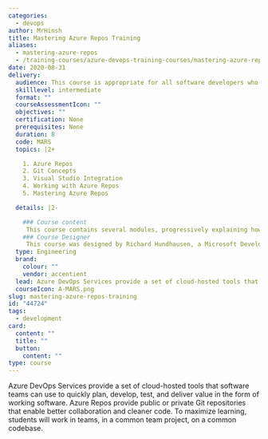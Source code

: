 ```yaml
---
categories:
  - devops
author: MrHinsh
title: Mastering Azure Repos Training
aliases:
  - mastering-azure-repos
  - /training-courses/azure-devops-training-courses/mastering-azure-repos-training/
date: 2020-08-31
delivery:
  audience: This course is appropriate for all software developers who are using or considering using Azure Repos for Git version control. Having some experience with version control is recommended. Experience with Git, Visual Studio, and C# are also helpful, but not required.
  skilllevel: intermediate
  format: ""
  courseAssessmentIcon: ""
  objectives: ""
  certification: None
  prerequisites: None
  duration: 8
  code: MARS
  topics: |2+

    1. Azure Repos
    2. Git Concepts
    3. Visual Studio Integration
    4. Working with Azure Repos
    5. Mastering Azure Repos

  details: |2-

    ### Course content
     This course contains several modules, progressively explaining how to configure and use Azure Repos in basic and advanced ways in order to manage changes to code in a software development effort. 1. INTRODUCTION TO AZURE REPOS - Azure DevOps overview - Azure Repos overview - Public vs. private repos - Creating, configuring, and securing repos - Hands-on 2. GIT CONCEPTS - DVCS concepts and Git overview - Using Git from the command line - Creating/cloning a repository - Git commit and history - Basic Git workflows - Git for Windows - Hands-on 3. VISUAL STUDIO INTEGRATION - Visual Studio Integration - Connecting-to a repository - Basic Git workflows revisited - Associating comments and work items - Viewing commit history - Ignoring files when committing - Visual Studio Code Integration - Hands-on 4. WORKING WITH AZURE REPOS - Annotating changes (for blame/praise) - Tagging - Editing commit history - Checkout to a previos version - Reverting to a previous version - Resetting to a previous version - Stashing changes - Branching and merging - Rebasing - Pull requests - Branch policies - Code reviews using pull requests - Hands-on 5. MASTERING AZURE REPOS - Git Hooks and Git extensions - Code Search - GitHub integration - Forking - Workflows (Git Flow, GitHub Flow) - Virtual File System for Git (VFS) - Repository limits - Hands-on 
    ### Course Designer
     This course was designed by Richard Hundhausen, a Microsoft Development Technologies MVP, Professional Scrum Trainer, and an experienced software developer
  type: Engineering
  brand:
    colour: ""
    vendor: accentient
  lead: Azure DevOps Services provide a set of cloud-hosted tools that software teams can use to quickly plan, develop, test, and deliver value in the form of working software. Azure Repos provide public or private Git repositories that enable better collaboration and cleaner code. To maximize learning, students will work in teams, in a common team project, on a common codebase.
  courseIcon: A-MARS.png
slug: mastering-azure-repos-training
id: "44724"
tags:
  - development
card:
  content: ""
  title: ""
  button:
    content: ""
type: course
---
```


Azure DevOps Services provide a set of cloud-hosted tools that software teams can use to quickly plan, develop, test, and deliver value in the form of working software. Azure Repos provide public or private Git repositories that enable better collaboration and cleaner code. To maximize learning, students will work in teams, in a common team project, on a common codebase.
